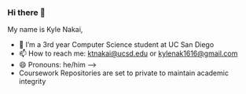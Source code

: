 ### Hi there 👋

My name is Kyle Nakai,

- 🔭 I’m a 3rd year Computer Science student at UC San Diego
- 📫 How to reach me: ktnakai@ucsd.edu or kylenak1616@gmail.com
- 😄 Pronouns: he/him 
-->
- Coursework Repositories are set to private to maintain academic integrity
